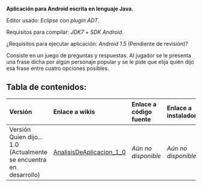 **Aplicación para Android escrita en lenguaje Java.**

Editor usado: _Eclipse_ con _plugin ADT_.

Requisitos para compilar: _JDK7_ + _SDK Android_.

¿Requisitos para ejecutar aplicación: _Android 1.5_ (Pendiente de revisión)?

Consiste en un juego de preguntas y respuestas. Al jugador se le presenta una frase dicha por algún personaje popular y se le pide que elija quién dijo esa frase entre cuatro opciones posibles.

## Tabla de contenidos: ##
| Versión | Enlace a wikis | Enlace a código fuente | Enlace a instalador |
|:---------|:---------------|:------------------------|:--------------------|
| Versión Quien dijo... 1.0 (Actualmente se encuentra en desarrollo) | [AnalisisDeAplicacion\_1\_0](http://code.google.com/p/quiendijo/wiki/AnalisisDeAplicacion_1_0) | _Aún no disponible_ | _Aún no disponible_ |